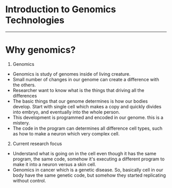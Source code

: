 # Introduction to Genomics Technologies
-----------------------------------------------------------------------

# Why genomics?

1. Genomics

- Genomics is study of genomes inside of living creature.
- Small number of changes in our genome can create a difference 
with the others.
- Researcher want to know what is the things that driving all the differences
- The basic things that our genome determines is how our bodies develop. Start
with single cell which makes a copy and quickly divides into embryo, and
eventually into the whole person.
- This development is programmed and encoded in our genome. this is a mistery.
- The code in the program can determines all difference cell types, such as
how to make a neuron which very complex cell.

2. Current research focus
- Understand what is going on in the cell even though it has the same program, the same code, somehow it's executing a different program to make it into a neuron versus a skin cell.
- Genomics in cancer which is a genetic disease. So, basically cell in our
body have the same genetic code, but somehow they started replicating without control.
